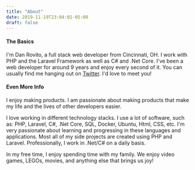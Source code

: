 ```yaml
---
title: "About"
date: 2019-11-19T23:04:01-05:00
draft: false
---
```


#### The Basics

I'm Dan Rovito, a full stack web developer from Cincinnati, OH.  I work with PHP and the Laravel Framework as well as C# and .Net Core.  I've been a web developer for around 9 years and enjoy every second of it.  You can usually find me hanging out on [Twitter](https://twitter.com/danrovito).  I'd love to meet you!

#### Even More Info

I enjoy making products. I am passionate about making products that make my life and the lives of other developers easier.  

I love working in different technology stacks. I use a lot of software, such as: PHP, Laravel, C#, .Net Core, SQL, Docker, Ubuntu, Html, CSS, etc.  I'm very passionate about learning and progressing in these languages and applications.  Most all of my side projects are created using PHP and Laravel.  Professionally, I work in .Net/C# on a daily basis.

In my free time, I enjoy spending time with my family.  We enjoy video games, LEGOs, movies, and anything else that brings us joy!